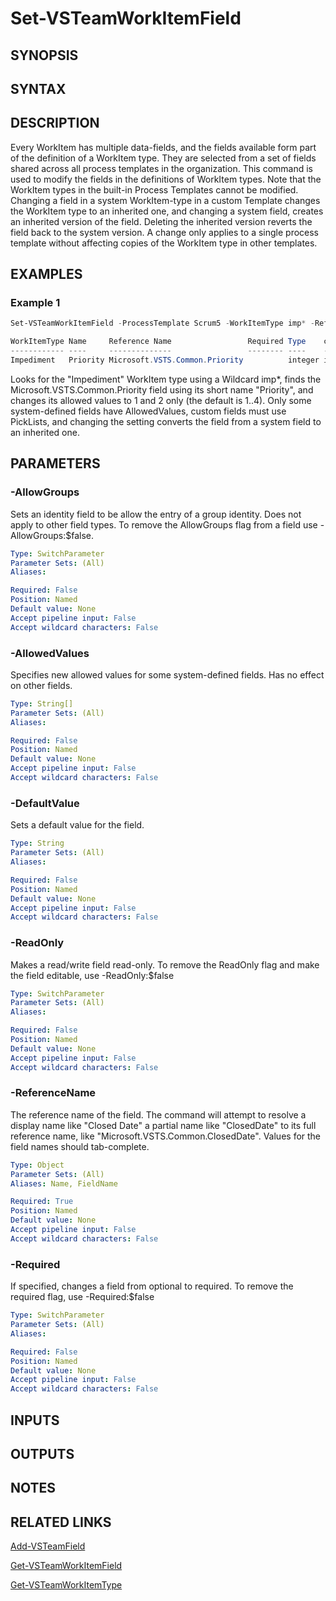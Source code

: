 <!-- #include "./common/header.md" -->

# Set-VSTeamWorkItemField

## SYNOPSIS

<!-- #include "./synopsis/Set-VSTeamWorkItemField.md" -->

## SYNTAX

## DESCRIPTION
Every WorkItem has multiple data-fields, and the fields available form part of the definition of a WorkItem type. They are selected from a set of fields shared across all process templates in the organization. This command is used to modify the fields in the definitions of WorkItem types. Note that the WorkItem types in the built-in Process Templates cannot be modified. Changing a field in a system WorkItem-type in a custom Template changes the WorkItem type to an inherited one, and changing a system field, creates an inherited version of the field. Deleting the inherited version reverts the field back to the system version. A change only applies to a single process template without affecting copies of the WorkItem type in other templates.

## EXAMPLES

### Example 1
```powershell
Set-VSTeamWorkItemField -ProcessTemplate Scrum5 -WorkItemType imp* -ReferenceName Priority -AllowedValues 1,2 -DefaultValue 1  -Force                              

WorkItemType Name     Reference Name                 Required Type    customization
------------ ----     --------------                 -------- ----    -------------
Impediment   Priority Microsoft.VSTS.Common.Priority          integer inherited

```

Looks for the "Impediment" WorkItem type using a Wildcard imp*, finds the Microsoft.VSTS.Common.Priority field using its short name "Priority", and changes its allowed values to 1 and 2 only (the default is 1..4). Only some system-defined fields have AllowedValues, custom fields must use PickLists, and changing the setting converts the field from a system field to an inherited one. 

## PARAMETERS

### -AllowGroups
Sets an identity field to be allow the entry of a group identity. Does not apply to other field types. To remove the AllowGroups flag from a field use -AllowGroups:$false.

```yaml
Type: SwitchParameter
Parameter Sets: (All)
Aliases:

Required: False
Position: Named
Default value: None
Accept pipeline input: False
Accept wildcard characters: False
```

<!-- #include "./params/forcegroup.md" -->

<!-- #include "./params/processTemplate.md" -->

<!-- #include "./params/workItemType.md" -->

### -AllowedValues
Specifies new allowed values for some system-defined fields. Has no effect on other fields. 

```yaml
Type: String[]
Parameter Sets: (All)
Aliases:

Required: False
Position: Named
Default value: None
Accept pipeline input: False
Accept wildcard characters: False
```

### -DefaultValue
Sets a default value for the field.

```yaml
Type: String
Parameter Sets: (All)
Aliases:

Required: False
Position: Named
Default value: None
Accept pipeline input: False
Accept wildcard characters: False
```

### -ReadOnly
Makes a read/write field read-only. To remove the ReadOnly flag and make the field editable, use -ReadOnly:$false 

```yaml
Type: SwitchParameter
Parameter Sets: (All)
Aliases:

Required: False
Position: Named
Default value: None
Accept pipeline input: False
Accept wildcard characters: False
```

### -ReferenceName
The reference name of the field. The command will attempt to resolve a display name like "Closed Date" a partial name like "ClosedDate" to its full reference name, like "Microsoft.VSTS.Common.ClosedDate". Values for the field names should tab-complete.
```yaml
Type: Object
Parameter Sets: (All)
Aliases: Name, FieldName

Required: True
Position: Named
Default value: None
Accept pipeline input: False
Accept wildcard characters: False
```

### -Required
If specified, changes a field from optional to required. To remove the required flag, use -Required:$false

```yaml
Type: SwitchParameter
Parameter Sets: (All)
Aliases:

Required: False
Position: Named
Default value: None
Accept pipeline input: False
Accept wildcard characters: False
```

## INPUTS

## OUTPUTS

## NOTES

## RELATED LINKS
[Add-VSTeamField](Add-VSTeamField.md)

[Get-VSTeamWorkItemField](Get-VSTeamWorkItemField.md)

[Get-VSTeamWorkItemType](Get-VSTeamWorkItemType.md)